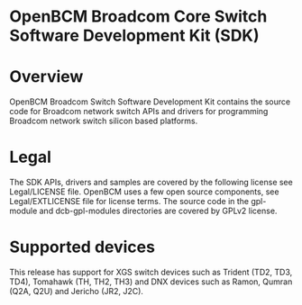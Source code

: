 # OpenBCM Broadcom Core Switch Software Development Kit (SDK)

Overview
========

OpenBCM Broadcom Switch Software Development Kit contains the source code for Broadcom network switch APIs 
and drivers for programming Broadcom network switch silicon based platforms.

Legal
=====

The SDK APIs, drivers and samples are covered by the following license see Legal/LICENSE file.
OpenBCM uses a few open source components, see Legal/EXTLICENSE file for license terms.
The source code in the gpl-module and dcb-gpl-modules directories are covered by GPLv2 license.

Supported devices
=================
This release has support for XGS switch devices such as Trident (TD2, TD3, TD4), Tomahawk (TH, TH2, TH3)
and DNX devices such as Ramon, Qumran (Q2A, Q2U) and Jericho (JR2, J2C).
